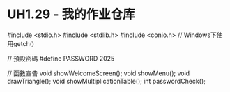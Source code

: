 # UH1.29 - 我的作业仓库
#include 
<stdio.h>
#include <stdlib.h>
#include <conio.h> // Windows下使用getch()

// 預設密碼
#define PASSWORD 2025

// 函數宣告
void showWelcomeScreen();
void showMenu();
void drawTriangle();
void showMultiplicationTable();
int passwordCheck();
